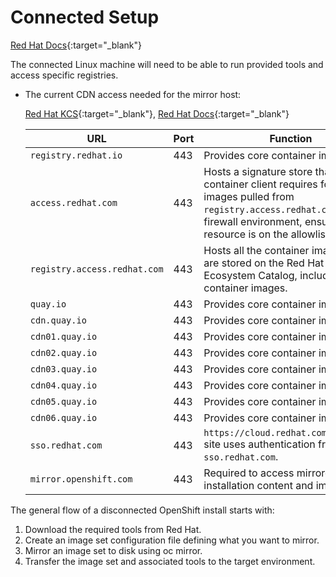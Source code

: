 # Connected Setup

[Red Hat Docs](https://docs.redhat.com/en/documentation/openshift_container_platform/4.19/html/disconnected_environments/mirroring-in-disconnected-environments){:target="_blank"}

The connected Linux machine will need to be able to run provided tools and access specific registries.

  - The current CDN access needed for the mirror host:
  
    [Red Hat KCS](https://access.redhat.com/solutions/4919821){:target="_blank"}, [Red Hat Docs](https://docs.redhat.com/en/documentation/openshift_container_platform/4.19/html/installation_configuration/configuring-firewall#configuring-firewall_configuring-firewall){:target="_blank"}
    
    |URL                          |Port|Function|
    |-                            |-   |-       |
    |`registry.redhat.io`         |443 |Provides core container images |
    |`access.redhat.com`          |443 |Hosts a signature store that a container client requires for verifying images pulled from `registry.access.redhat.com`. In a firewall environment, ensure that this resource is on the allowlist. |
    |`registry.access.redhat.com` |443 |Hosts all the container images that are stored on the Red Hat Ecosystem Catalog, including core container images. |
    |`quay.io`                    |443 |Provides core container images |
    |`cdn.quay.io`                |443 |Provides core container images |
    |`cdn01.quay.io`              |443 |Provides core container images |
    |`cdn02.quay.io`              |443 |Provides core container images |
    |`cdn03.quay.io`              |443 |Provides core container images |
    |`cdn04.quay.io`              |443 |Provides core container images |
    |`cdn05.quay.io`              |443 |Provides core container images |
    |`cdn06.quay.io`              |443 |Provides core container images |
    |`sso.redhat.com`             |443 |`https://cloud.redhat.com/openshift` site uses authentication from `sso.redhat.com`. |
    |`mirror.openshift.com`       |443 |Required to access mirrored installation content and images. |

The general flow of a disconnected OpenShift install starts with: 

1. Download the required tools from Red Hat.
1. Create an image set configuration file defining what you want to mirror.
1. Mirror an image set to disk using oc mirror.
1. Transfer the image set and associated tools to the target environment.
